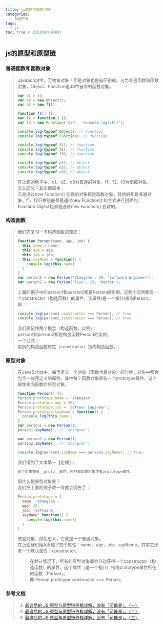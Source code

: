 ```yaml
---
title: js的原型和原型链
categories:
  - 前端开发
tags:
  - js
toc: true # 是否启用内容索引
---
```


## js的原型和原型链

### 普通函数和函数对象
> JavaScript中，万物皆对象！但是对象也是有区别的。分为普通函数和函数对象，Object、Function是JS中自带的函数对象。
> ```js
> var o1 = {};
> var o2 = new Object();
> var o3 = new f1();
> 
> function f1() {};
> var f2 = function() {};
> var f3 = new Function('str', 'console.log(str)');
> 
> console.log(typeof Object); // function
> console.log(typeof Function); // function
>
> console.log(typeof f1); // function
> console.log(typeof f2); // function
> console.log(typeof f3); // function
> 
> console.log(typeof o1); // object
> console.log(typeof o2); // object
> console.log(typeof o3); // object
> ```
> 在上面的例子中，o1、o2、o3为普通的对象，f1、f2、f3为函数对象。  
> 怎么区分？其实很简单：  
> 凡是通过new Function() 创建的对象都是函数对象，其他的都是普通对象。f1、f2归根结底都是通过new Function() 的方式进行创建的。Function Object也都是通过new Function() 创建的。

### 构造函数
> 我们先复习一下构造函数的知识：
> 
> ```js
> function Person(name, age, job) {
>   this.name = name;
>   this.age = age;
>   this.job = job;
>   this.sayName = function() {
>     console.log(this.name)
>   }
> }
> var person1 = new Person('zhangsan', 28, 'Software Engineer');
> var person2 = new Person('lisi', 23, 'Doctor');
> ```
> 
> 上面的例子中的person1和person2都是Person的实例。这两个实例都有一个constructor（构造函数）的属性，该属性(是一个指针)指向Person。即：
> 
> ```js
> console.log(person1.constructor === Person); // true
> console.log(person2.constructor === Person); // true
> ```
> 
> 我们要记住两个概念（构造函数，实例）：  
> person1和person2都是构造函数Person的实例。  
> 一个公式：  
> 实例的构造函数属性（constructor）指向构造函数。

### 原型对象
> 在JavaScript中，每当定义一个对象（函数也是对象）的时候，对象中都会包含一些预定义的属性。其中每个函数对象都有一个prototype属性，这个属性指向函数的原型对象。
> 
> ```js
> function Person() {};
> Person.prototype.name = 'zhangsan';
> Person.prototype.age = 28;
> Person.prototype.job = 'Softwar Engineer';
> Person.prototype.sayName = function() {
>   console.log(this.name);
> }
> var person1 = new Person();
> person1.sayName(); // 'zhangsan';
> 
> var person2 = new Person();
> person2.sayName(); // 'zhangsan';
> 
> console.log(person1.sayName === person2.sayName); // true; 
> ```
> 
> 我们得到了文本第一【定律】：
> ```bash
> 每个对象都有__proto__属性，但只有函数对象才有prototype属性。
> ```
>   
> 那什么是原型对象呢？  
> 我们把上面的例子改一改就会明白了：
> ```js
> Person.prototype = {
>   name: 'zhangsan',
>   age: 28,
>   job: 'Software',
>   sayName: function() {
>     console.log(this.name);
>   }
> }
> ```
> 原型对象，顾名思义，它就是一个普通对象。  
> 在上面我们给A添加了四个属性：name，age，job，sayName。其实它还有一个默认属性：constructor。
> > 在默认情况下，所有的原型对象都会自动获得一个constructor（构造函数）的属性，这个属性（是一个指针）指向prototype属性所在的函数（Person）。  
> > 即 Person.prototype.constructor === Person;
> 











### 参考文档
> 1. [最详尽的 JS 原型与原型链终极详解，没有「可能是」。（一）](https://www.jianshu.com/p/dee9f8b14771)
> 2. [最详尽的 JS 原型与原型链终极详解，没有「可能是」。（二）](https://www.jianshu.com/p/652991a67186)
> 3. [最详尽的 JS 原型与原型链终极详解，没有「可能是」。（三）](https://www.jianshu.com/p/a4e1e7b6f4f8)
> 